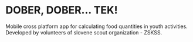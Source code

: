 # DOBER, DOBER... TEK!
Mobile cross platform app for calculating food quantities in youth activities. Developed by volunteers of slovene scout organization - ZSKSS.
